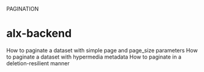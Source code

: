 PAGINATION
# alx-backend
How to paginate a dataset with simple page and page_size parameters
How to paginate a dataset with hypermedia metadata
How to paginate in a deletion-resilient manner

